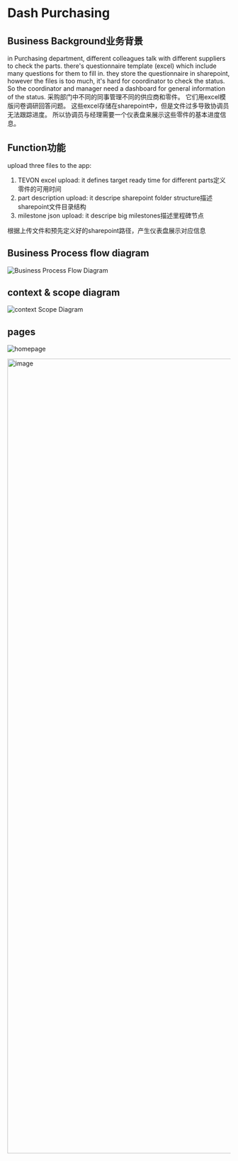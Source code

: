# Dash Purchasing

## Business Background业务背景
in Purchasing department, different colleagues talk with different suppliers to check the parts.
there's questionnaire template (excel) which include many questions for them to fill in.
they store the questionnaire in sharepoint, however the files is too much, it's hard for coordinator to check the status.
So the coordinator and manager need a dashboard for general information of the status.
采购部门中不同的同事管理不同的供应商和零件。
它们用excel模版问卷调研回答问题。
这些excel存储在sharepoint中，但是文件过多导致协调员无法跟踪进度。
所以协调员与经理需要一个仪表盘来展示这些零件的基本进度信息。

## Function功能
upload three files to the app:
1. TEVON excel upload: it defines target ready time for different parts定义零件的可用时间
2. part description upload: it descripe sharepoint folder structure描述sharepoint文件目录结构
3. milestone json upload: it descripe big milestones描述里程碑节点

根据上传文件和预先定义好的sharepoint路径，产生仪表盘展示对应信息

## Business Process flow diagram
![Business Process Flow Diagram](https://github.com/user-attachments/assets/7e3a6e59-f678-40e0-8fb6-661fbeebf4f3)


## context & scope diagram
![context   Scope Diagram](https://github.com/user-attachments/assets/51bed048-c747-438b-b16a-e973c6adb1fd)


## pages
![homepage](https://github.com/user-attachments/assets/a21265f5-dd5b-4a80-a4d8-26d31245679b)



<img width="1795" alt="image" src="https://github.com/user-attachments/assets/809e4680-4db7-4e62-8111-de2e803a2a17" />
